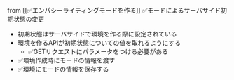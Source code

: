 
from [[✅エンパシーライティングモードを作る]]
✅モードによるサーバサイド初期状態の変更
- 初期状態はサーバサイドで環境を作る際に設定されている
- 環境を作るAPIが初期状態についての値を取れるようにする
    - ✅GETリクエストにパラメータをつける必要がある
- ✅環境作成時にモードの情報を渡す
- ✅環境にモードの情報を保存する